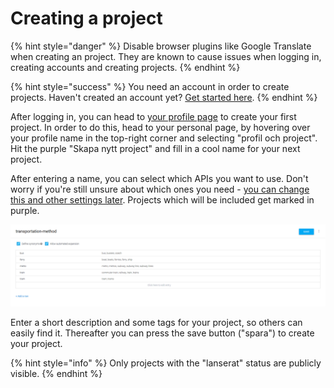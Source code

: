 # Creating a project

{% hint style="danger" %}
Disable browser plugins like Google Translate when creating an project. They are known to cause issues when logging in, creating accounts and creating projects.
{% endhint %}

{% hint style="success" %}
You need an account in order to create projects. Haven't created an account yet? [Get started here](creating-an-account.md).
{% endhint %}

After logging in, you can head to [your profile page](https://www.trafiklab.se/user) to create your first project.  In order to do this, head to your personal page, by hovering over your profile name in the top-right corner and selecting "profil och project". Hit the purple "Skapa nytt project" and fill in a cool name for your next project.

After entering a name, you can select which APIs you want to use. Don't worry if you're still unsure about which ones you need - [you can change this and other settings later](). Projects which will be included get marked in purple.

![](../../.gitbook/assets/image%20%285%29.png)

Enter a short description and some tags for your project, so others can easily find it. Thereafter you can press the save button \("spara"\) to create your project.

{% hint style="info" %}
Only projects with the "lanserat" status are publicly visible. 
{% endhint %}



